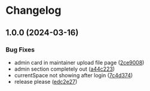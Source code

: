 # Changelog

## 1.0.0 (2024-03-16)

### Bug Fixes

- admin card in maintainer upload file page ([2ce9008](https://github.com/yuji-luigi/flatmate-webapp/commit/2ce9008c5114ff2e39507ea3b131b73e1b35016f))
- admin section completely out ([a44c223](https://github.com/yuji-luigi/flatmate-webapp/commit/a44c2231475e0bba0b1da0a2841275bd29f84067))
- currentSpace not showing after login ([7c4d374](https://github.com/yuji-luigi/flatmate-webapp/commit/7c4d374e37b2a701f8d31420066ca2688d05ccc3))
- release please ([edc2e27](https://github.com/yuji-luigi/flatmate-webapp/commit/edc2e27371490ceaa86ee3f74ea8f6b091c6abd2))
